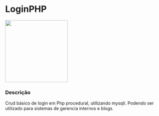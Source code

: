 # LoginPHP
<img src="https://ivaldo.dev/wp-content/uploads/2020/08/php-1-logo-png-transparent.png" width="200px" />

<h3>Descrição</h3>
<p>Crud básico de login em Php procedural, utilizando mysqli. Podendo ser utilizado para sistemas de gerencia internos e blogs.</p>
